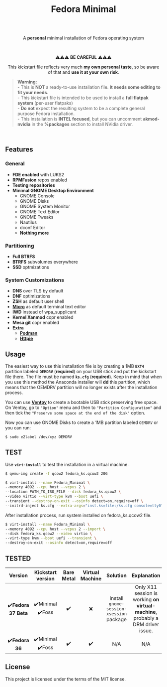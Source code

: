 <h1 align="center">Fedora Minimal</h1>
<br>
<br>
<p align="center">A <b>personal</b> minimal installation of Fedora operating system</p>
<br/>
<p align="center">⚠️⚠️⚠️ <b>BE CAREFUL</b> ⚠️⚠️⚠️</p>
<p align="center">This kickstart file reflects very much <b>my own personal taste</b>, so be aware of that and <b>use it at your own risk</b>.</p>  

> **Warning:**  
    - This is **NOT** a ready-to-use installation file. **It needs some editing to fit your needs**.  
    - This kickstart file is  intended to be used to install a **full flatpak system** (per-user flatpaks)  
    - **Do not** expect the resulting system to be a complete general purpose Fedora installation.  
    - This installation is **INTEL focused**, but you can uncomment **akmod-nvidia** in the **%packages** section to install NVidia driver.  

<br>

## Features   

 ### General  

- **FDE enabled** with LUKS2  
- **RPMFusion** repos enabled  
- **Testing repositories**  
- **Minimal GNOME Desktop Environment**  
  - GNOME Console  
  - GNOME Disks  
  - GNOME System Monitor  
  - GNOME Text Editor  
  - GNOME Tweaks  
  - Nautilus  
  - dconf Editor  
  - **Nothing more**  

 ### Partitioning  
  - **Full BTRFS**  
  - **BTRFS** subvolumes everywhere  
  - **SSD** optmizations  

 ### System Customizations  
  - **DNS** over TLS by default  
  - **DNF** optimizations  
  - **ZSH** as default user shell  
  - [**Micro**](https://micro-editor.github.io) as default terminal text editor
  - **IWD** instead of wpa_supplicant  
  - **Kernel Xanmod** copr enabled  
  - **Mesa git** copr enabled  
  - **Extra**  
    - [**Podman**](https://podman.io)
    - [**Httpie**](https://httpie.io)


## Usage  


The easiest way to use this installation file is by creating a 1MB **`EXT4`** partition labeled **`OEMDRV`** (**required**) on your USB stick and put the kickstart file there. The file must be named **`ks.cfg`** (**required**). Keep in mind that when you use this method the Anaconda installer will **dd** this partition, which means that the OEMDRV partition will no longer exists after the installation process.  

You can use [**Ventoy**](https://www.ventoy.net/en/index.html) to create a bootable USB stick preserving free space. On Ventoy, go to `"Option"` menu and then to `"Partition Configuration"` and then tick the `"Preserve some space at the end of the disk"` option.  

Now you can use GNOME Disks to create a 1MB partition labeled `OEMDRV` or you can run:  

```bash
$ sudo e2label /dev/xyz OEMDRV
```

## TEST  
Use **`virt-install`** to test the installation in a virtual machine.

```bash
$ qemu-img create -f qcow2 fedora_ks.qcow2 20G
```

```bash
$ virt-install --name Fedora_Minimal \
--memory 4092 --cpu host --vcpus 2 \
--location PATH_TO_ISO_FILE --disk fedora_ks.qcow2 \
--video virtio --virt-type kvm --boot uefi \
--transient --destroy-on-exit --osinfo detect=on,require=off \
--initrd-inject ks.cfg --extra-args="inst.ks=file:/ks.cfg console=tty0"

```

After installation process, run system installed on fedora_ks.qcow2 file.  

```bash
$ virt-install --name Fedora_Minimal \
--memory 4092 --cpu host --vcpus 2 --import \
--disk fedora_ks.qcow2 --video virtio \
--virt-type kvm --boot uefi --transient \
--destroy-on-exit --osinfo detect=on,require=off
```

## TESTED

|**Version**|Kickstart version|Bare Metal|Virtual Machine|Solution| Explanation|
|:----:|:----:|:----:|:-----:|:----:|:----:|
| ✔️**Fedora 37 Beta** | ✔️Minimal <br/>✔️Foss |  ✔️   |  ❌  |  install `gnome-session-xsession` package|  Only X11 session is working **on virtual-machine**, probably a DRM driver issue.|
| ✔️**Fedora 36** |  ✔️Minimal <br/>✔️Foss  |   ✔️    |  ✔️   |  N/A | N/A  |


## License  

This project is licensed under the terms of the MIT license.
